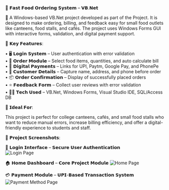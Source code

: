 🍔 𝗙𝗮𝘀𝘁 𝗙𝗼𝗼𝗱 𝗢𝗿𝗱𝗲𝗿𝗶𝗻𝗴 𝗦𝘆𝘀𝘁𝗲𝗺 – 𝗩𝗕.𝗡𝗲𝘁

🚀 A Windows-based VB.Net project developed as part of the Project. It is designed to make ordering, billing, and feedback easy for small food outlets like canteens, food stalls, and cafés. The project uses Windows Forms GUI with interactive forms, validation, and digital payment support.

🔧 𝗞𝗲𝘆 𝗙𝗲𝗮𝘁𝘂𝗿𝗲𝘀:

• 🖥 𝗟𝗼𝗴𝗶𝗻 𝗦𝘆𝘀𝘁𝗲𝗺 –  User authentication with error validation <br>
• 🍟 𝗢𝗿𝗱𝗲𝗿 𝗠𝗼𝗱𝘂𝗹𝗲 – Select food items, quantities, and auto calculate bill <br>
• 💸 𝗗𝗶𝗴𝗶𝘁𝗮𝗹 𝗣𝗮𝘆𝗺𝗲𝗻𝘁𝘀 –  Links for UPI, Paytm, Google Pay, and PhonePe <br>
• 📝 𝗖𝘂𝘀𝘁𝗼𝗺𝗲𝗿 𝗗𝗲𝘁𝗮𝗶𝗹𝘀 – Capture name, address, and phone before order <br>
• 📦 𝗢𝗿𝗱𝗲𝗿 𝗖𝗼𝗻𝗳𝗶𝗿𝗺𝗮𝘁𝗶𝗼𝗻 – Display of successfully placed orders <br>
• ⭐ 𝗙𝗲𝗲𝗱𝗯𝗮𝗰𝗸 𝗙𝗼𝗿𝗺 –  Collect user reviews with error validation <br>
• 👨‍💻 𝗧𝗲𝗰𝗵 𝗨𝘀𝗲𝗱 – VB.Net, Windows Forms, Visual Studio IDE, SQL/Access DB <br>

🎯 𝗜𝗱𝗲𝗮𝗹 𝗙𝗼𝗿:

This project is perfect for college canteens, cafés, and small food stalls who want to reduce manual errors, increase billing efficiency, and offer a digital-friendly experience to students and staff.

📸 𝗣𝗿𝗼𝗷𝗲𝗰𝘁 𝗦𝗰𝗿𝗲𝗲𝗻𝘀𝗵𝗼𝘁𝘀:

🔐 𝗟𝗼𝗴𝗶𝗻 𝗜𝗻𝘁𝗲𝗿𝗳𝗮𝗰𝗲 – 𝗦𝗲𝗰𝘂𝗿𝗲 𝗨𝘀𝗲𝗿 𝗔𝘂𝘁𝗵𝗲𝗻𝘁𝗶𝗰𝗮𝘁𝗶𝗼𝗻 <br>
![Login Page](https://github.com/user-attachments/assets/12d3a029-7842-477e-b597-26315f329fea)

🏠 𝗛𝗼𝗺𝗲 𝗗𝗮𝘀𝗵𝗯𝗼𝗮𝗿𝗱 – 𝗖𝗼𝗿𝗲 𝗣𝗿𝗼𝗷𝗲𝗰𝘁 𝗠𝗼𝗱𝘂𝗹𝗲
![Home Page](https://github.com/user-attachments/assets/dfbc4879-ce19-4fa6-ad23-7e1faea8b45f)

💳 𝗣𝗮𝘆𝗺𝗲𝗻𝘁 𝗠𝗼𝗱𝘂𝗹𝗲 – 𝗨𝗣𝗜-𝗕𝗮𝘀𝗲𝗱 𝗧𝗿𝗮𝗻𝘀𝗮𝗰𝘁𝗶𝗼𝗻 𝗦𝘆𝘀𝘁𝗲𝗺
![Payment Method Page](https://github.com/user-attachments/assets/90b54a7e-f455-402f-a3ff-9640ecea2df1)




